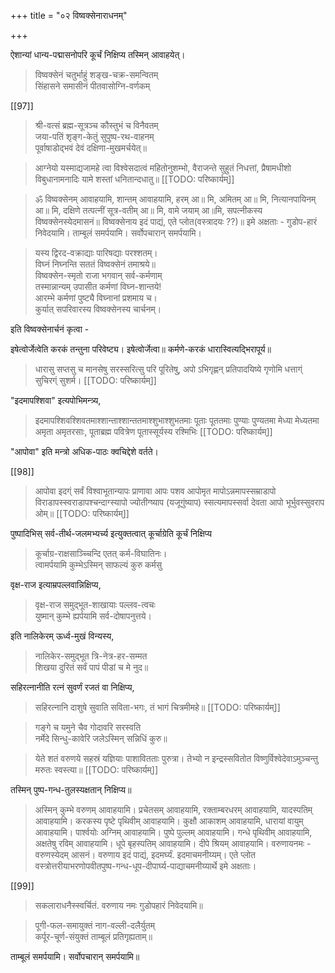 +++
title = "०२ विष्वक्सेनाराधनम्"

+++

ऐशान्यां धान्य-पद्मासनोपरि कूर्चं निक्षिप्य तस्मिन् आवाहयेत्। 

> विष्वक्सेनं चतुर्भाहुं शङ्ख-चक्र-समन्वितम्  
सिंहासने समासीनं पीतवासोग्नि-वर्णकम् 

[[97]]

> श्री-वत्सं ब्रह्म-सूत्रञ्च कौस्तुभं च विनैवतम्  
जया-पतिं शृङ्ग-केतुं सुपुष्प-रथ-वाहनम्  
पूर्वाषाडोद्भवं देवं दक्षिणा-मुखमर्चयेत्॥ 

> आग्नेयो यस्माद्यजामहे त्वा विश्वेसदात्वं महितोनुशम्भो, वैराजन्ते सुहुतं निधत्तां, प्रैषामधीशो विबुधानामनादिः यामे शस्तां धनितान्दधातु॥ 
[[TODO: परिष्कार्यम्]]

> ॐ विष्वक्सेनम् आवाहयामि, शान्तम् आवाहयामि, हरम् आ॥ मि, अमितम् आ॥ मि, नित्यानपायिनम् आ॥ मि, दक्षिणे तत्पत्नीं सूत्र-वतीम् आ॥ मि, वामे जयाम् आ॥मि, सपत्नीकस्य विष्वक्सेनस्येदमासनं॥ विष्वक्सेनाय इदं पाद्यं, एते प्लोत(वस्त्रादयः ??)॥ इमे अक्षताः - गुडोप-हारं निवेदयामि। ताम्बूलं समर्पयामि। सर्वोपचारान् समर्पयामि। 

> यस्य द्विरद-वक्राद्याः पारिषद्याः परश्शतम्।  
विघ्नं निघ्नन्ति सततं विष्वक्सेनं तमाश्रये॥  
विष्वक्सेन-स्मृतो राजा भगवान् सर्व-कर्मणाम्  
तस्मान्नान्यम् उपासीत कर्मणां विघ्न-शान्तये!  
आरम्भे कर्मणां पुष्ट्यै विघ्नानां प्रशमाय च।  
कुर्यात् सपरिवारस्य विष्वक्सेनस्य चार्चनम्। 

इति विष्वक्सेनार्चनं कृत्वा - 

इषेत्वोर्जेत्वेति करकं तन्तुना परिवेष्ट्य। इषेत्वोर्जेत्वा॥ कर्मणे-करकं धारास्वित्यद्भिरापूर्य॥ 

> धारासु सप्तसु च मानसेषु सरस्सरित्सु परि पूरितेषु, अपो ऽभिगृह्णन् प्रतिपादयिष्ये गृणोमि धत्ताग्ं सुचिरग्ं सुशर्म। 
[[TODO: परिष्कार्यम्]]

"इदमापश्शिवा" इत्यपोभिमन्त्र्य, 

> इदमापश्शिवश्शिवतमाश्शान्ताश्शान्ततमाश्शुभाश्शुभतमाः पूताः पूततमाः पुण्याः पुण्यतमा मेध्या मेध्यतमा अमृता अमृतरसाः, पूताब्रह्म पवित्रेण पूतास्सूर्यस्य रश्मिभिः
[[TODO: परिष्कार्यम्]]

"आपोवा" इति मन्त्रो अधिक-पाठः क्वचिद्देशे वर्तते। 

[[98]]

> आपोवा इदग्ं सर्वं विश्वाभूतान्यापः प्राणावा आपः पशव आपोमृत मापोऽन्नमापस्सम्राडापो विराडापस्स्वराडापश्चन्दाग्स्यापो ज्योतीग्ष्याप (यजूगुंष्याप) स्सत्यमापस्सर्वा देवता आपो भूर्भुवस्सुवराप ओम्॥
[[TODO: परिष्कार्यम्]]

पुष्पादिभिस् सर्व-तीर्थ-जलमभ्यर्च्य इत्युक्तत्वात् कूर्चाग्रेति कूर्चं निक्षिप्य 

> कूर्चाग्र-राक्षसाञ्च्चिन्दि एतत् कर्म-विघातिनः।  
त्वामर्पयामि कुम्भेऽस्मिन् साफल्यं कुरु कर्मसु

वृक्ष-राज इत्याम्रपल्लवान्निक्षिप्य, 

> वृक्ष-राज समुद्भूत-शाखायाः पल्लव-त्वचः  
युष्मान् कुम्भे ह्यर्पयामि सर्व-दोषापनुत्तये। 

इति नालिकेरम् ऊर्ध्व-मुखं विन्यस्य, 

> नालिकेर-समुद्भूत त्रि-नेत्र-हर-सम्मत  
शिखया दुरितं सर्वं पापं पीडां च मे नुद॥ 

सहिरत्नानीति रत्नं सुवर्णं रजतं वा निक्षिप्य, 

> सहिरत्नानि दाशुषे सुवाति सविता-भगः, तं भागं चित्रमीमहे॥ 
[[TODO: परिष्कार्यम्]]

> गङ्गे च यमुने चैव गोदावरि सरस्वति  
नर्मेदे सिन्धु-कावेरि जलेऽस्मिन् सन्निधिं कुरु॥ 

> येते शतं वरुणये सहस्रं यज्ञियाः पाशावितताः पुरुत्रा। तेभ्यो न इन्द्रस्सवितोत विष्णुर्विश्वेदेवाऽमुञ्चन्तु मरुतः स्वस्त्या॥ 
[[TODO: परिष्कार्यम्]]

तस्मिन् पुष्प-गन्ध-तुलस्यक्षतान् निक्षिप्य॥ 

> अस्मिन् कुम्भे वरुणम् आवाहयामि। प्रचेतसम् आवाहयामि, रक्ताम्बरधरम् आवाहयामि, यादस्पतिम् आवाहयामि। करकस्य पृष्टे पृथिवीम् आवाहयामि।  कुक्षौ आकाशम् आवाहयामि, धारायां वायुम् आवाहयामि। पार्श्वयोः अग्निम् आवाहयामि।  पुष्पे पुल्लम् आवाहयामि।  गन्धे पृथिवीम् आवाहयामि, अक्षतेषु रविम् आवाहयामि। धूपे बृहस्पतिम् आवाहयामि। दीपे श्रियम् आवाहयामि। वरुणायनमः - वरुणस्येदम् आसनं। वरुणाय इदं पाद्यं, इदमर्घ्यं. इदमाचमनीय्यम्। एते प्लोत वस्त्रोत्तरीयाभरणोपवीतपुष्प-गन्ध-धूप-दीपार्घ्य-पाद्याचमनीय्यार्थे इमे अक्षताः। 

[[99]] 

> सकलाराधनैस्स्वर्चितं. वरुणाय नमः गुडोपहारं निवेदयामि॥ 

> पूगी-फल-समायुक्तं नाग-वल्ली-दलैर्युतम्  
कर्पूर-चूर्ण-संयुक्तं ताम्बूलं प्रतिगृह्यताम्॥  

ताम्बूलं समर्पयामि। सर्वोपचारान् समर्पयामि॥ 